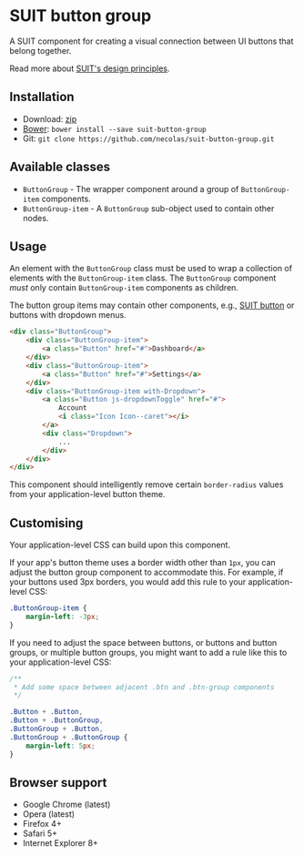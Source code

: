 # SUIT button group

A SUIT component for creating a visual connection between UI buttons that
belong together.

Read more about [SUIT's design principles](https://github.com/necolas/suit/).

## Installation

* Download: [zip](https://github.com/necolas/suit-button-group/zipball/master)
* [Bower](http://bower.io/): `bower install --save suit-button-group`
* Git: `git clone https://github.com/necolas/suit-button-group.git`

## Available classes

* `ButtonGroup` - The wrapper component around a group of `ButtonGroup-item`
  components.
* `ButtonGroup-item` - A `ButtonGroup` sub-object used to contain other nodes.

## Usage

An element with the `ButtonGroup` class must be used to wrap a collection of
elements with the `ButtonGroup-item` class. The `ButtonGroup` component *must*
only contain `ButtonGroup-item` components as children.

The button group items may contain other components, e.g., [SUIT
button](https://github.com/necolas/suit-button) or buttons with dropdown
menus.

```html
<div class="ButtonGroup">
    <div class="ButtonGroup-item">
        <a class="Button" href="#">Dashboard</a>
    </div>
    <div class="ButtonGroup-item">
        <a class="Button" href="#">Settings</a>
    </div>
    <div class="ButtonGroup-item with-Dropdown">
        <a class="Button js-dropdownToggle" href="#">
            Account
            <i class="Icon Icon--caret"></i>
        </a>
        <div class="Dropdown">
            ...
        </div>
    </div>
</div>
```

This component should intelligently remove certain `border-radius` values from
your application-level button theme.

## Customising

Your application-level CSS can build upon this component.

If your app's button theme uses a border width other than `1px`, you can adjust the
button group component to accommodate this. For example, if your buttons used
3px borders, you would add this rule to your application-level CSS:

```css
.ButtonGroup-item {
    margin-left: -3px;
}
```

If you need to adjust the space between buttons, or buttons and button groups,
or multiple button groups, you might want to add a rule like this to your
application-level CSS:

```css
/**
 * Add some space between adjacent .btn and .btn-group components
 */

.Button + .Button,
.Button + .ButtonGroup,
.ButtonGroup + .Button,
.ButtonGroup + .ButtonGroup {
    margin-left: 5px;
}
```

## Browser support

* Google Chrome (latest)
* Opera (latest)
* Firefox 4+
* Safari 5+
* Internet Explorer 8+
